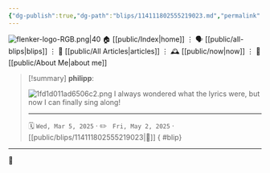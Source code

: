 ```yaml
---
{"dg-publish":true,"dg-path":"blips/114111802555219023.md","permalink":"/blips/114111802555219023/","title":"philipp on mastodon @ 2025-03-05","created":"2025-03-05T20:52:04","updated":"2025-05-02T08:50:44"}
---
```



<div class="transclusion internal-embed is-loaded"><div class="markdown-embed">




![flenker-logo-RGB.png|40](/img/user/attachments/flenker-logo-RGB.png)
🏠 [[public/Index\|home]]  ⋮ 🗣️ [[public/all-blips\|blips]] ⋮  📝 [[public/All Articles\|articles]]  ⋮ 🕰️ [[public/now\|now]] ⋮ 🪪 [[public/About Me\|about me]]


</div></div>


> [!summary] **philipp**:
>
> ![1fd1d011ad6506c2.png](/img/user/attachments/1fd1d011ad6506c2.png)
> I always wondered what the lyrics were, but now I can finally sing along!
> - - -
>
> 🗓️ <code>Wed, Mar 5, 2025</code>  · ✏️ <code> Fri, May 2, 2025</code>  · [[public/blips/114111802555219023\|🔗]]
{ #blip}


- - -

 👾
